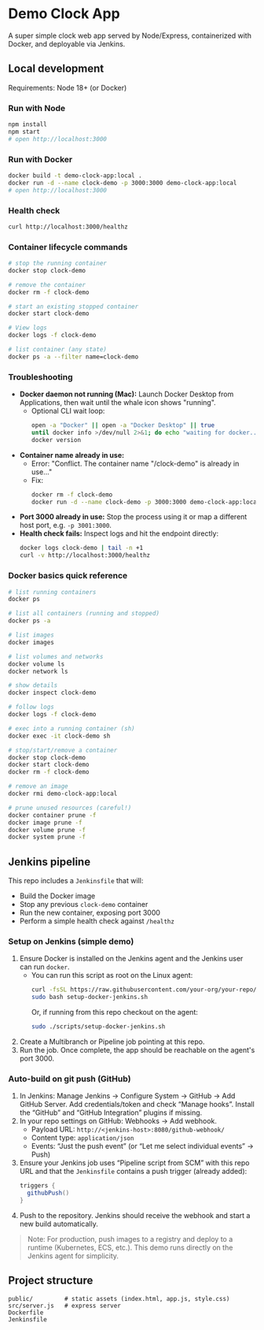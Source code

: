 # Demo Clock App

A super simple clock web app served by Node/Express, containerized with Docker, and deployable via Jenkins.

## Local development

Requirements: Node 18+ (or Docker)

### Run with Node

```bash
npm install
npm start
# open http://localhost:3000
```

### Run with Docker

```bash
docker build -t demo-clock-app:local .
docker run -d --name clock-demo -p 3000:3000 demo-clock-app:local
# open http://localhost:3000
```

### Health check

```bash
curl http://localhost:3000/healthz
```

### Container lifecycle commands

```bash
# stop the running container
docker stop clock-demo

# remove the container
docker rm -f clock-demo

# start an existing stopped container
docker start clock-demo

# View logs
docker logs -f clock-demo

# list container (any state)
docker ps -a --filter name=clock-demo
```

### Troubleshooting

- **Docker daemon not running (Mac):** Launch Docker Desktop from Applications, then wait until the whale icon shows "running".
  - Optional CLI wait loop:
    ```bash
    open -a "Docker" || open -a "Docker Desktop" || true
    until docker info >/dev/null 2>&1; do echo "waiting for docker..."; sleep 2; done
    docker version
    ```
- **Container name already in use:**
  - Error: "Conflict. The container name \"/clock-demo\" is already in use..."
  - Fix:
    ```bash
    docker rm -f clock-demo
    docker run -d --name clock-demo -p 3000:3000 demo-clock-app:local
    ```
- **Port 3000 already in use:** Stop the process using it or map a different host port, e.g. `-p 3001:3000`.
- **Health check fails:** Inspect logs and hit the endpoint directly:
  ```bash
  docker logs clock-demo | tail -n +1
  curl -v http://localhost:3000/healthz
  ```

### Docker basics quick reference

```bash
# list running containers
docker ps

# list all containers (running and stopped)
docker ps -a

# list images
docker images

# list volumes and networks
docker volume ls
docker network ls

# show details
docker inspect clock-demo

# follow logs
docker logs -f clock-demo

# exec into a running container (sh)
docker exec -it clock-demo sh

# stop/start/remove a container
docker stop clock-demo
docker start clock-demo
docker rm -f clock-demo

# remove an image
docker rmi demo-clock-app:local

# prune unused resources (careful!)
docker container prune -f
docker image prune -f
docker volume prune -f
docker system prune -f
```

## Jenkins pipeline

This repo includes a `Jenkinsfile` that will:

- Build the Docker image
- Stop any previous `clock-demo` container
- Run the new container, exposing port 3000
- Perform a simple health check against `/healthz`

### Setup on Jenkins (simple demo)

1. Ensure Docker is installed on the Jenkins agent and the Jenkins user can run `docker`.
   - You can run this script as root on the Linux agent:
     ```bash
     curl -fsSL https://raw.githubusercontent.com/your-org/your-repo/main/scripts/setup-docker-jenkins.sh -o setup-docker-jenkins.sh
     sudo bash setup-docker-jenkins.sh
     ```
     Or, if running from this repo checkout on the agent:
     ```bash
     sudo ./scripts/setup-docker-jenkins.sh
     ```
2. Create a Multibranch or Pipeline job pointing at this repo.
3. Run the job. Once complete, the app should be reachable on the agent's port 3000.

### Auto-build on git push (GitHub)

1. In Jenkins: Manage Jenkins → Configure System → GitHub → Add GitHub Server. Add credentials/token and check “Manage hooks”. Install the “GitHub” and “GitHub Integration” plugins if missing.
2. In your repo settings on GitHub: Webhooks → Add webhook.
   - Payload URL: `http://<jenkins-host>:8080/github-webhook/`
   - Content type: `application/json`
   - Events: “Just the push event” (or “Let me select individual events” → Push)
3. Ensure your Jenkins job uses “Pipeline script from SCM” with this repo URL and that the `Jenkinsfile` contains a push trigger (already added):
   ```groovy
   triggers {
     githubPush()
   }
   ```
4. Push to the repository. Jenkins should receive the webhook and start a new build automatically.

> Note: For production, push images to a registry and deploy to a runtime (Kubernetes, ECS, etc.). This demo runs directly on the Jenkins agent for simplicity.

## Project structure

```
public/         # static assets (index.html, app.js, style.css)
src/server.js   # express server
Dockerfile
Jenkinsfile
```
